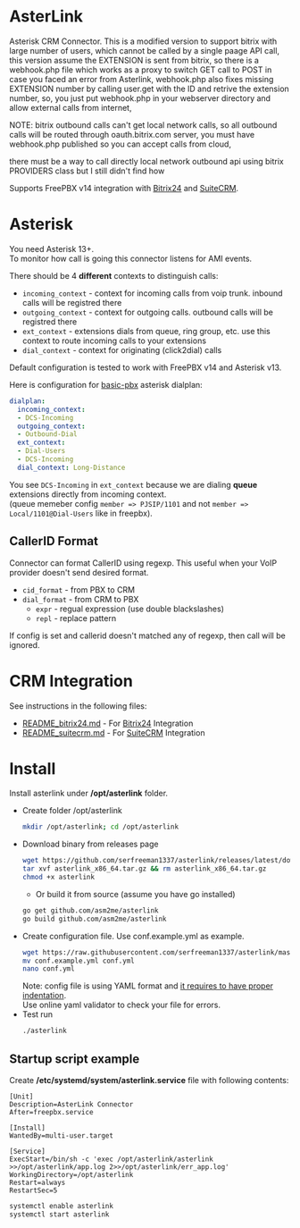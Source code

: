 # AsterLink
Asterisk CRM Connector. 
This is a modified version to support bitrix with large number of users, which cannot be called by a single paage API call, this version assume the EXTENSION is sent from bitrix, so there is a webhook.php file which works as a proxy to switch GET call to POST in case you faced an error from Asterlink, webhook.php also fixes missing EXTENSION number by calling user.get with the ID and retrive the extension number, so, you just put webhook.php in your webserver directory and allow external calls from internet,

NOTE: bitrix outbound calls can't get local network calls, so all outbound calls will be routed through oauth.bitrix.com server, you must have webhook.php published so you can accept calls from cloud,

there must be a way to call directly local network outbound api using bitrix PROVIDERS class but I still didn't find how 



Supports FreePBX v14 integration with [Bitrix24](https://github.com/serfreeman1337/asterlink/blob/master/README_bitrix24.md) and [SuiteCRM](https://github.com/serfreeman1337/asterlink/blob/master/README_suitecrm.md).

# Asterisk
You need Asterisk 13+.  
To monitor how call is going this connector listens for AMI events.

There should be 4 **different** contexts to distinguish calls:
* `incoming_context` - context for incoming calls from voip trunk. inbound calls will be registred there
* `outgoing_context` - context for outgoing calls. outbound calls will be registred there
* `ext_context` - extensions dials from queue, ring group, etc. use this context to route incoming calls to your extensions
* `dial_context` - context for originating (click2dial) calls

Default configuration is tested to work with FreePBX v14 and Asterisk v13.

Here is configuration for [basic-pbx](https://github.com/asterisk/asterisk/blob/master/configs/basic-pbx/extensions.conf) asterisk dialplan:
```yml
dialplan:
  incoming_context:
  - DCS-Incoming
  outgoing_context:
  - Outbound-Dial
  ext_context:
  - Dial-Users
  - DCS-Incoming
  dial_context: Long-Distance
```
You see `DCS-Incoming` in `ext_context` because we are dialing **queue** extensions directly from incoming context.  
(queue memeber config `member => PJSIP/1101` and not `member => Local/1101@Dial-Users` like in freepbx).

## CallerID Format
Connector can format CallerID using regexp. This useful when your VoIP provider doesn't send desired format. 

* `cid_format` - from PBX to CRM
* `dial_format` - from CRM to PBX
  * `expr` - regual expression (use double blackslashes)
  * `repl` - replace pattern

If config is set and callerid doesn't matched any of regexp, then call will be ignored.

# CRM Integration
See instructions in the following files:
* [README_bitrix24.md](https://github.com/serfreeman1337/asterlink/blob/master/README_bitrix24.md) - For [Bitrix24](https://www.bitrix24.com/) Integration
* [README_suitecrm.md](https://github.com/serfreeman1337/asterlink/blob/master/README_suitecrm.md) - For [SuiteCRM](https://suitecrm.com/) Integration

# Install
Install asterlink under **/opt/asterlink** folder.
* Create folder /opt/asterlink
  ```bash
  mkdir /opt/asterlink; cd /opt/asterlink
  ```
* Download binary from releases page
  ```bash
  wget https://github.com/serfreeman1337/asterlink/releases/latest/download/asterlink_x86_64.tar.gz
  tar xvf asterlink_x86_64.tar.gz && rm asterlink_x86_64.tar.gz
  chmod +x asterlink
  ```
  * Or build it from source (assume you have go installed)
  ```bash
  go get github.com/asm2me/asterlink
  go build github.com/asm2me/asterlink
  ```
* Create configuration file. Use conf.example.yml as example.
  ```bash
  wget https://raw.githubusercontent.com/serfreeman1337/asterlink/master/conf.example.yml
  mv conf.example.yml conf.yml
  nano conf.yml
  ```
  Note: config file is using YAML format and <ins>it requires to have proper indentation</ins>.  
  Use online yaml validator to check your file for errors.
* Test run
  ```bash
  ./asterlink
  ```

## Startup script example
Create **/etc/systemd/system/asterlink.service** file with following contents:
```
[Unit]
Description=AsterLink Connector
After=freepbx.service

[Install]
WantedBy=multi-user.target

[Service]
ExecStart=/bin/sh -c 'exec /opt/asterlink/asterlink >>/opt/asterlink/app.log 2>>/opt/asterlink/err_app.log'
WorkingDirectory=/opt/asterlink
Restart=always
RestartSec=5
```
```bash
systemctl enable asterlink
systemctl start asterlink
```

